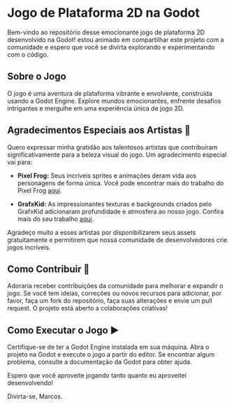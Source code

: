 # Jogo de Plataforma 2D na Godot

Bem-vindo ao repositório desse emocionante jogo de plataforma 2D desenvolvido na Godot! estou animado em compartilhar este projeto com a comunidade e espero que você se divirta explorando e experimentando com o código.

## Sobre o Jogo

O jogo é uma aventura de plataforma vibrante e envolvente, construída usando a Godot Engine. Explore mundos emocionantes, enfrente desafios intrigantes e mergulhe em uma experiência única de jogo 2D.

## Agradecimentos Especiais aos Artistas 🎨

Quero expressar minha gratidão aos talentosos artistas que contribuíram significativamente para a beleza visual do jogo. Um agradecimento especial vai para:

- **Pixel Frog:** Seus incríveis sprites e animações deram vida aos personagens de forma única. Você pode encontrar mais do trabalho do Pixel Frog [aqui](https://twitter.com/PixelFrogStudio).

- **GrafxKid:** As impressionantes texturas e backgrounds criados pelo GrafxKid adicionaram profundidade e atmosfera ao nosso jogo. Confira mais do seu trabalho [aqui](https://grafxkid.carrd.co/).

Agradeço muito a esses artistas por disponibilizarem seus assets gratuitamente e permitirem que nossa comunidade de desenvolvedores crie jogos incríveis.

## Como Contribuir 🚀

Adoraria receber contribuições da comunidade para melhorar e expandir o jogo. Se você tem ideias, correções ou novos recursos para adicionar, por favor, faça um fork do repositório, faça suas alterações e envie um pull request. O projeto está aberto a colaborações criativas!

## Como Executar o Jogo ▶️

Certifique-se de ter a Godot Engine instalada em sua máquina. Abra o projeto na Godot e execute o jogo a partir do editor. Se encontrar algum problema, consulte a documentação da Godot para obter ajuda.

Espero que você aproveite jogando tanto quanto eu aproveitei desenvolvendo!

Divirta-se, Marcos.
